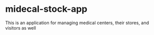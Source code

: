 # midecal-stock-app
This is an application for managing medical centers, their stores, and visitors as well
